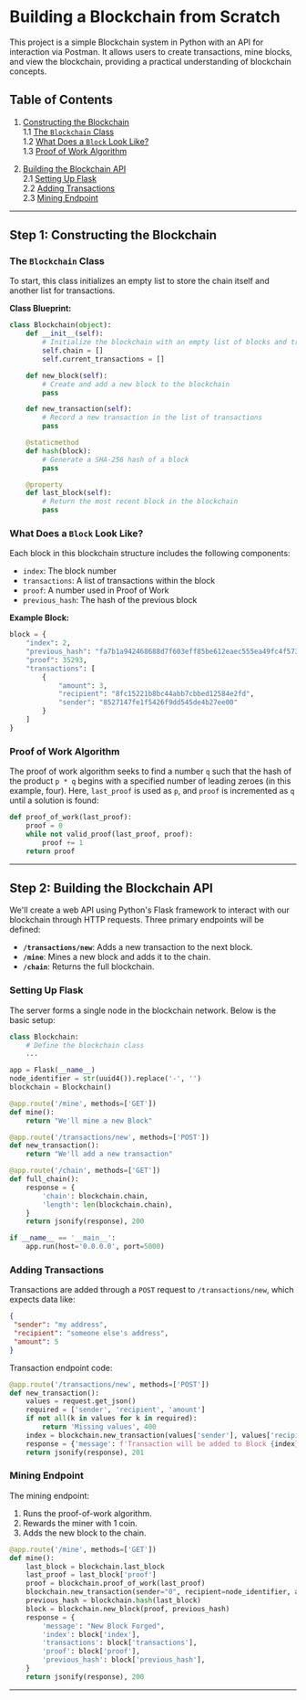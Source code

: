 # Building a Blockchain from Scratch

This project is a simple Blockchain system in Python with an API for interaction via Postman. It allows users to create transactions, mine blocks, and view the blockchain, providing a practical understanding of blockchain concepts.

## Table of Contents

1. [Constructing the Blockchain](#step-1-constructing-the-blockchain)  
    1.1 [The `Blockchain` Class](#the-blockchain-class)  
    1.2 [What Does a `Block` Look Like?](#what-does-a-block-look-like)  
    1.3 [Proof of Work Algorithm](#proof-of-work-algorithm)  

2. [Building the Blockchain API](#step-2-building-the-blockchain-api)  
    2.1 [Setting Up Flask](#setting-up-flask)  
    2.2 [Adding Transactions](#adding-transactions)  
    2.3 [Mining Endpoint](#mining-endpoint)  
  

---

## Step 1: Constructing the Blockchain

### The `Blockchain` Class
To start, this class initializes an empty list to store the chain itself and another list for transactions.

**Class Blueprint:**
```python
class Blockchain(object):
    def __init__(self):
        # Initialize the blockchain with an empty list of blocks and transactions
        self.chain = []
        self.current_transactions = []

    def new_block(self):
        # Create and add a new block to the blockchain
        pass

    def new_transaction(self):
        # Record a new transaction in the list of transactions
        pass

    @staticmethod
    def hash(block):
        # Generate a SHA-256 hash of a block
        pass

    @property
    def last_block(self):
        # Return the most recent block in the blockchain
        pass
```

### What Does a `Block` Look Like?
Each block in this blockchain structure includes the following components:
- `index`: The block number
- `transactions`: A list of transactions within the block
- `proof`: A number used in Proof of Work
- `previous_hash`: The hash of the previous block

**Example Block:**
```python
block = {
    "index": 2,
    "previous_hash": "fa7b1a942468688d7f603eff85be612eaec555ea49fc4f573bbfcfc13fa27da7",
    "proof": 35293,
    "transactions": [
        {
            "amount": 3,
            "recipient": "8fc15221b8bc44abb7cbbed12584e2fd",
            "sender": "8527147fe1f5426f9dd545de4b27ee00"
        }
    ]
}
```

### Proof of Work Algorithm
The proof of work algorithm seeks to find a number `q` such that the hash of the product `p * q` begins with a specified number of leading zeroes (in this example, four). Here, `last_proof` is used as `p`, and `proof` is incremented as `q` until a solution is found:

```python
def proof_of_work(last_proof):
    proof = 0
    while not valid_proof(last_proof, proof):
        proof += 1
    return proof
```

---

## Step 2: Building the Blockchain API

We'll create a web API using Python's Flask framework to interact with our blockchain through HTTP requests. Three primary endpoints will be defined:

- **`/transactions/new`**: Adds a new transaction to the next block.
- **`/mine`**: Mines a new block and adds it to the chain.
- **`/chain`**: Returns the full blockchain.

### Setting Up Flask
The server forms a single node in the blockchain network. Below is the basic setup:

```python
class Blockchain:
    # Define the blockchain class
    ...

app = Flask(__name__)
node_identifier = str(uuid4()).replace('-', '')
blockchain = Blockchain()

@app.route('/mine', methods=['GET'])
def mine():
    return "We'll mine a new Block"

@app.route('/transactions/new', methods=['POST'])
def new_transaction():
    return "We'll add a new transaction"

@app.route('/chain', methods=['GET'])
def full_chain():
    response = {
        'chain': blockchain.chain,
        'length': len(blockchain.chain),
    }
    return jsonify(response), 200

if __name__ == '__main__':
    app.run(host='0.0.0.0', port=5000)
```

### Adding Transactions
Transactions are added through a `POST` request to `/transactions/new`, which expects data like:
```json
{
 "sender": "my address",
 "recipient": "someone else's address",
 "amount": 5
}
```

Transaction endpoint code:
```python
@app.route('/transactions/new', methods=['POST'])
def new_transaction():
    values = request.get_json()
    required = ['sender', 'recipient', 'amount']
    if not all(k in values for k in required):
        return 'Missing values', 400
    index = blockchain.new_transaction(values['sender'], values['recipient'], values['amount'])
    response = {'message': f'Transaction will be added to Block {index}'}
    return jsonify(response), 201
```

### Mining Endpoint
The mining endpoint:
1. Runs the proof-of-work algorithm.
2. Rewards the miner with 1 coin.
3. Adds the new block to the chain.

```python
@app.route('/mine', methods=['GET'])
def mine():
    last_block = blockchain.last_block
    last_proof = last_block['proof']
    proof = blockchain.proof_of_work(last_proof)
    blockchain.new_transaction(sender="0", recipient=node_identifier, amount=1)
    previous_hash = blockchain.hash(last_block)
    block = blockchain.new_block(proof, previous_hash)
    response = {
        'message': "New Block Forged",
        'index': block['index'],
        'transactions': block['transactions'],
        'proof': block['proof'],
        'previous_hash': block['previous_hash'],
    }
    return jsonify(response), 200
```

---